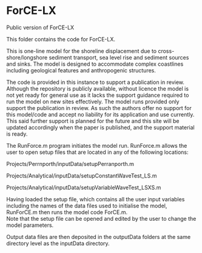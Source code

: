 # ForCE-LX
Public version of ForCE-LX

This folder contains the code for ForCE-LX.	

This is one-line model for the shoreline displacement due to cross-shore/longshore sediment transport, sea level rise and sediment sources and sinks. The model is designed to accommodate complex coastlines including geological features and anthropogenic structures.	

The code is provided in this instance to support a publication in review. Although the repository is publicly available, without licence the model is not yet ready for general use as it lacks the support guidance required to run the model on new sites effectively. The model runs provided only support the publication in review. As such the authors offer no support for this model/code and accept no liability for its application and use currently.	 
This said further support is planned for the future and this site will be updated accordingly when the paper is published, and the support material is ready.

The RunForce.m program initiates the model run. RunForce.m allows the user to open setup files that are located in any of the following locations:	

Projects/Perrnporth/inputData/setupPerranporth.m	

Projects/Analytical/inputData/setupConstantWaveTest_LS.m	

Projects/Analytical/inputData/setupVariableWaveTest_LSXS.m	

Having loaded the setup file, which contains all the user input variables including the names of the data files used to initialise the model, RunForCE.m then runs the model code ForCE.m. 	
Note that the setup file can be opened and edited by the user to change the model parameters.	

Output data files are then deposited in the outputData folders at the same directory level as the inputData directory. 	
